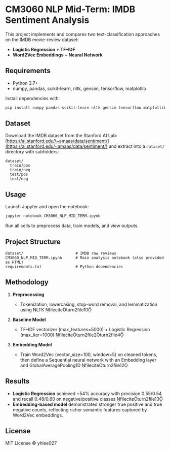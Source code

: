 # CM3060 NLP Mid-Term: IMDB Sentiment Analysis

This project implements and compares two text-classification approaches on the IMDB movie-review dataset:

* **Logistic Regression + TF–IDF**
* **Word2Vec Embeddings + Neural Network**

## Requirements

* Python 3.7+
* numpy, pandas, scikit-learn, nltk, gensim, tensorflow, matplotlib

Install dependencies with:

```bash
pip install numpy pandas scikit-learn nltk gensim tensorflow matplotlib
```

## Dataset

Download the IMDB dataset from the Stanford AI Lab:
[https://ai.stanford.edu/\~amaas/data/sentiment/](https://ai.stanford.edu/~amaas/data/sentiment/)
and extract into a `dataset/` directory with subfolders:

```
dataset/
  train/pos
  train/neg
  test/pos
  test/neg
```

## Usage

Launch Jupyter and open the notebook:

```bash
jupyter notebook CM3060_NLP_MID_TERM.ipynb
```

Run all cells to preprocess data, train models, and view outputs.

## Project Structure

```
dataset/                       # IMDB raw reviews
CM3060_NLP_MID_TERM.ipynb      # Main analysis notebook (also provided as HTML)
requirements.txt               # Python dependencies
```

## Methodology

1. **Preprocessing**

   * Tokenization, lowercasing, stop-word removal, and lemmatization using NLTK fileciteturn2file10

2. **Baseline Model**

   * TF–IDF vectorizer (max\_features=5000) + Logistic Regression (max\_iter=1000) fileciteturn2file2turn2file4

3. **Embedding Model**

   * Train Word2Vec (vector\_size=100, window=5) on cleaned tokens, then define a Sequential neural network with an Embedding layer and GlobalAveragePooling1D fileciteturn2file12

## Results

* **Logistic Regression** achieved \~54% accuracy with precision 0.55/0.54 and recall 0.48/0.60 on negative/positive classes fileciteturn2file13
* **Embedding-based model** demonstrated stronger true positive and true negative counts, reflecting richer semantic features captured by Word2Vec embeddings.

## License

MIT License © yhlee027
